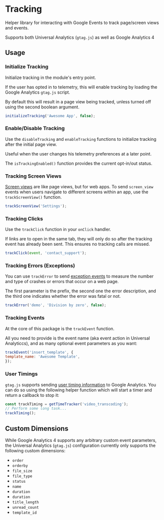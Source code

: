 # Tracking

Helper library for interacting with Google Events to track page/screen views and events.

Supports both Universal Analytics (`gtag.js`) as well as Google Analytics 4

## Usage

### Initialize Tracking

Initialize tracking in the module's entry point.

If the user has opted in to telemetry, this will enable tracking by loading the Google Analytics `gtag.js` script.

By default this will result in a page view being tracked, unless turned off using the second boolean argument.

```js
initializeTracking('Awesome App', false);
```

### Enable/Disable Tracking

Use the `disableTracking` and `enableTracking` functions to initialize tracking after the initial page view.

Useful when the user changes his telemetry preferences at a later point.

The `isTrackingEnabled()` function provides the current opt-in/out status.

### Tracking Screen Views

[Screen views](https://developers.google.com/analytics/devguides/collection/ga4/screen-view) are like page views, but for web apps. To send `screen_view` events when users navigate to different screens within an app,
use the `trackScreenView()` function.

```js
trackScreenView('Settings');
```

### Tracking Clicks

Use the `trackClick` function in your `onClick` handler.

If links are to open in the same tab, they will only do so after the tracking event has already been sent.
This ensures no tracking calls are missed.

```js
trackClick(event, 'contact_support');
```

### Tracking Errors (Exceptions)

You can use `trackError` to send [exception events](https://developers.google.com/analytics/devguides/collection/ga4/exceptions) to measure the number and type of crashes or errors that occur on a web page.

The first parameter is the prefix, the second one the error description, and the third one indicates whether the error was fatal or not.

```js
trackError('demo', 'Division by zero', false);
```

### Tracking Events

At the core of this package is the `trackEvent` function.

All you need to provide is the event name (aka event action in Universal Analyticcs), and as many optional event parameters as you want:

```js
trackEvent('insert_template', {
template_name: 'Awesome Template',
});
```

### User Timings

`gtag.js` supports sending [user timing information](https://developers.google.com/analytics/devguides/collection/gtagjs/user-timings) to Google Analytics.
You can do so using the following helper function which will start a timer and return a callback to stop it:

```js
const trackTiming = getTimeTracker('video_transcoding');
// Perform some long task...
trackTiming();
```

## Custom Dimensions

While Google Analytics 4 supports any arbitrary custom event parameters, the Universal Analytics (`gtag.js`) configuration currently only supports the following custom dimensions:

* `order`
* `orderby`
* `file_size`
* `file_type`
* `status`
* `name`
* `duration`
* `duration`
* `title_length`
* `unread_count`
* `template_id`
